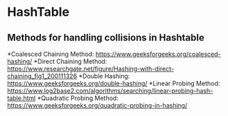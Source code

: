 # HashTable
## Methods for handling collisions in Hashtable

*Coalesced Chaining Method: https://www.geeksforgeeks.org/coalesced-hashing/
*Direct Chaining Method: https://www.researchgate.net/figure/Hashing-with-direct-chaining_fig1_200111326
*Double Hashing: https://www.geeksforgeeks.org/double-hashing/
*Linear Probing Method: https://www.log2base2.com/algorithms/searching/linear-probing-hash-table.html
*Quadratic Probing Method: https://www.geeksforgeeks.org/quadratic-probing-in-hashing/
